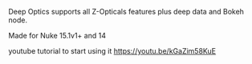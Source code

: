 Deep Optics supports all Z-Opticals features plus deep data and Bokeh node.

Made for Nuke 15.1v1+ and 14

youtube tutorial to start using it
https://youtu.be/kGaZim58KuE
